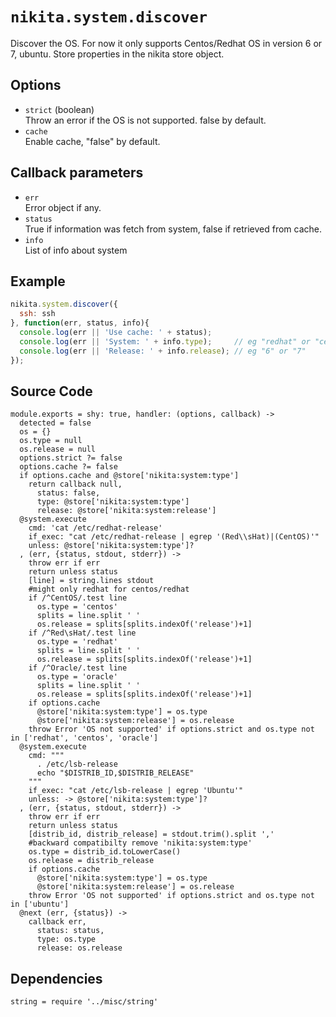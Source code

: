 
# `nikita.system.discover`

Discover the OS.
For now it only supports Centos/Redhat OS in version 6 or 7, ubuntu.
Store properties in the nikita store object.

## Options

* `strict` (boolean)   
  Throw an error if the OS is not supported. false by default.   
* `cache`   
  Enable cache, "false" by default.   

## Callback parameters

* `err`   
  Error object if any.   
* `status`   
  True if information was fetch from system, false if retrieved from cache.   
* `info`   
  List of info about system   

## Example

```javascript
nikita.system.discover({
  ssh: ssh
}, function(err, status, info){
  console.log(err || 'Use cache: ' + status);
  console.log(err || 'System: ' + info.type);     // eg "redhat" or "centos"
  console.log(err || 'Release: ' + info.release); // eg "6" or "7"
});
```

## Source Code

    module.exports = shy: true, handler: (options, callback) ->
      detected = false
      os = {}
      os.type = null
      os.release = null
      options.strict ?= false
      options.cache ?= false
      if options.cache and @store['nikita:system:type']
        return callback null,
          status: false, 
          type: @store['nikita:system:type']
          release: @store['nikita:system:release']
      @system.execute
        cmd: 'cat /etc/redhat-release'
        if_exec: "cat /etc/redhat-release | egrep '(Red\\sHat)|(CentOS)'"
        unless: @store['nikita:system:type']?
      , (err, {status, stdout, stderr}) ->
        throw err if err
        return unless status
        [line] = string.lines stdout
        #might only redhat for centos/redhat
        if /^CentOS/.test line
          os.type = 'centos'
          splits = line.split ' '
          os.release = splits[splits.indexOf('release')+1]
        if /^Red\sHat/.test line
          os.type = 'redhat'
          splits = line.split ' '
          os.release = splits[splits.indexOf('release')+1]
        if /^Oracle/.test line
          os.type = 'oracle'
          splits = line.split ' '
          os.release = splits[splits.indexOf('release')+1]
        if options.cache
          @store['nikita:system:type'] = os.type
          @store['nikita:system:release'] = os.release
        throw Error 'OS not supported' if options.strict and os.type not in ['redhat', 'centos', 'oracle']
      @system.execute
        cmd: """
          . /etc/lsb-release
          echo "$DISTRIB_ID,$DISTRIB_RELEASE"
        """
        if_exec: "cat /etc/lsb-release | egrep 'Ubuntu'"
        unless: -> @store['nikita:system:type']?
      , (err, {status, stdout, stderr}) ->
        throw err if err
        return unless status
        [distrib_id, distrib_release] = stdout.trim().split ','
        #backward compatibilty remove 'nikita:system:type'
        os.type = distrib_id.toLowerCase()
        os.release = distrib_release
        if options.cache
          @store['nikita:system:type'] = os.type
          @store['nikita:system:release'] = os.release
        throw Error 'OS not supported' if options.strict and os.type not in ['ubuntu']
      @next (err, {status}) ->
        callback err,
          status: status, 
          type: os.type
          release: os.release

## Dependencies

    string = require '../misc/string'
